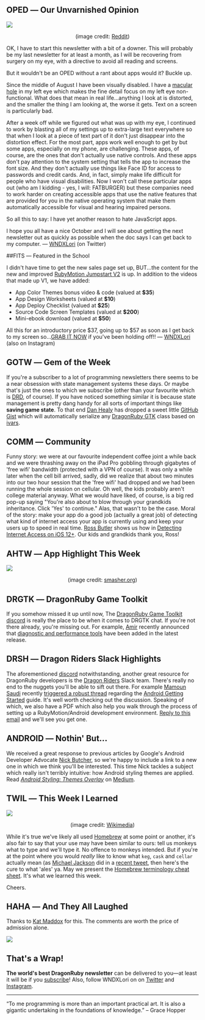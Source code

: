 <div style="display:none;font−size:0;line−height:0;max−height:0;mso−hide:all">DRD070: Get your fill of DRD before we take off for an issue or two.</div>

## OPED ― Our Unvarnished Opinion

![](http://dragonrubydispatch.com/assets/images/afk-brb-minnesota.png)

<div style="text-size: small; text-align: center">(image credit: <a href="https://www.reddit.com/r/gaming/comments/vhrqv/awesome_license_plate_i_saw_yesterday/">Reddit</a>)</div>

OK, I have to start this newsletter with a bit of a downer. This will probably be my last newsletter for at least a month, as I will be recovering from surgery on my eye, with a directive to avoid all reading and screens.

But it wouldn't be an OPED without a rant about apps would it? Buckle up.

Since the middle of August I have been visually disabled. I have a [macular hole](/s/8yW9vI) in my left eye which makes the fine detail focus on my left eye non-functional. What does that mean in real life...anything I look at is distorted, and the smaller the thing I am looking at, the worse it gets. Text on a screen is particularly bad.

After a week off while we figured out what was up with my eye, I continued to work by blasting all of my settings up to extra-large text everywhere so that when I look at a piece of text part of it don't just disappear into the distortion effect. For the most part, apps work well enough to get by but some apps, especially on my phone, are challenging. These apps, of course, are the ones that don't actually use native controls. And these apps don't pay attention to the system setting that tells the app to increase the font size. And they don't actually use things like Face ID for access to passwords and credit cards. And, in fact, simply make life difficult for people who have visual disabilities. Now I won't call these particular apps out (who am I kidding - yes, I will: FATBURGER) but these companies need to work harder on creating accessible apps that use the native features that are provided for you in the native operating system that make them automatically accessible for visual and hearing impaired persons.

So all this to say: I have yet another reason to hate JavaScript apps.

I hope you all have a nice October and I will see about getting the next newsletter out as quickly as possible when the doc says I can get back to my computer. ― [WNDXLori](/s/xx55x6) (on Twitter)

##FITS ― Featured in the School

I didn't have time to get the new sales page set up, BUT...the content for the new and improved [RubyMotion Jumpstart V2](/s/6U26qU) is up. In addition to the videos that made up V1, we have added:

* App Color Themes bonus video & code (valued at **$35**)
* App Design Worksheets (valued at **$10**)
* App Deploy Checklist (valued at **$25**)
* Source Code Screen Templates (valued at **$200**)
* Mini-ebook download (valued at **$50**)

All this for an introductory price $37, going up to $57 as soon as I get back to my screen so...[GRAB IT NOW](/s/q80qqQ) if you've been holding off!! ― [WNDXLori](/s/wwX7Xw) (also on Instagram)

## GOTW ― Gem of the Week

If you're a subscriber to a lot of programming newsletters there seems to be a near obsession with state management systems these days. Or maybe that's just the ones to which we subscribe (other than your favourite which is [DRD](/s/JHJo17), of course). If you have noticed something similar it is because state management is pretty dang handy for all sorts of important things like **saving game state**. To that end [Dan Healy](/s/VV3PxV) has dropped a sweet little [GitHub Gist](/s/pp4S33) which will automatically serialize any [DragonRuby GTK](/s/pu9A6A) class based on [ivars](/s/5OO00n).

## COMM ― Community

Funny story: we were at our favourite independent coffee joint a while back and we were thrashing away on the iPad Pro gobbling through gigabytes of 'free wifi' bandwidth (protected with a VPN of course). It was only a while later when the cell bill arrived, sadly, did we realize that about two minutes into our two hour session that the 'free wifi' had dropped and we had been running the whole session on cellular. Oh well, the kids probably aren't college material anyway. What we would have liked, of course, is a big red pop-up saying "You're also about to blow through your grandkids inheritance. Click 'Yes' to continue." Alas, that wasn't to be the case. Moral of the story: make your app do a good job (actually a great job) of detecting what kind of internet access your app is currently using and keep your users up to speed in real time. [Ross Butler](/s/D92iD9) shows us how in [Detecting Internet Access on iOS 12+](/s/tDg9Eg). Our kids and grandkids thank you, Ross!

## AHTW ― App Highlight This Week

![](http://dragonrubydispatch.com/assets/images/nothing-road-sign.png)

<div style="text-size: small; text-align: center">(image credit: <a href="http://atom.smasher.org/highway/">smasher.org</a>)</div>

## DRGTK ― DragonRuby Game Toolkit

If you somehow missed it up until now, The [DragonRuby Game Toolkit discord](/s/lTM0M0) is really the place to be when it comes to DRGTK chat. If you're not there already, you're missing out. For example, [Amir](/s/v76V67) recently announced that [diagnostic and performance tools](/s/44AkxL) have been added in the latest release.

## DRSH ― Dragon Riders Slack Highlights

The aforementioned [discord](/s/nzFF5z) notwithstanding, another great resource for DragonRuby developers is the [Dragon Riders](/s/y5zGzH) Slack team. There's really no end to the nuggets you'll be able to sift out there. For example [Mamoun Saudi](/s/DuhN3u) recently [triggered a robust thread](/s/gg0OE8) regarding the [Android Getting Started](/s/RR21mm) guide. It's well worth checking out the discussion. Speaking of which, we also have a PDF which also help you walk through the process of setting up a RubyMotion/Android development environment. [Reply to this email](/s/U5jDrr) and we'll see you get one.

## ANDROID ― Nothin' But...

We received a great response to previous articles by Google's Android Developer Advocate [Nick Butcher](/s/9PRfPP), so we're happy to include a link to a new one in which we think you'll be interested. This time Nick tackles a subject which really isn't terribly intuitive: how Android styling themes are applied. Read <em>[Android Styling: Themes Overlay](/s/Vz4j99)</em> on [Medium](/s/l6lNN6).

## TWIL ― This Week I Learned

![](http://dragonrubydispatch.com/assets/images/monkeys-typewriters-wikimedia.png)

<div style="text-size: small; text-align: center">(image credit: <a href="https://upload.wikimedia.org/wikipedia/commons/f/f1/Monkey-typing.jpg"> Wikimedia</a>)</div>

While it's true we've likely all used [Homebrew](/s/c77HfM) at some point or another, it's also fair to say that your use may have been similar to ours: tell us monkeys what to type and we'll type it. No offence to monkeys intended. But if you're at the point where you would <em>really</em> like to know what <code>keg</code>, <code>cask</code> and <code>cellar</code> actually mean (as [Michael Jackson](/s/L7L9qN) did in a [recent tweet](/s/PdS6do), then here's the cure to what 'ales' ya. May we present the 
[Homebrew terminology cheat sheet](/s/UUUVVU). It's what we learned this week.

Cheers.

## HAHA ― And They All Laughed

Thanks to [Kat Maddox](/s/5k55k5) for this. The comments are worth the price of admission alone.

![](http://dragonrubydispatch.com/assets/images/right-to-left-indenting.png)

## That's a Wrap!

**The world's best DragonRuby newsletter** can be delivered to you—at least it will be if you [subscribe](/s/6IwI6w)! Also, follow WNDXLori on on [Twitter](/s/66J6J6) and [Instagram](/s/hY7h5h).

---------------------------------------

“To me programming is more than an important practical art. It is also a gigantic undertaking in the foundations of knowledge.” – Grace Hopper
